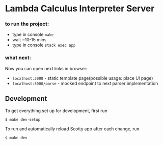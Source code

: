 # Lambda Calculus Interpreter Server

### to run the project:
 - type in console `make`
 - wait ~10-15 mins
 - type in console `stack exec app`
### what next:
 Now you can open next links in browser:
 - `localhost:3000` - static template page(possible usage: place UI page)
 - `localhost:3000/parse` - mocked endpoint to next parser implementation

## Development

To get everything set up for development, first run

    $ make dev-setup

To run and automatically reload Scotty app after each change, run

    $ make dev

